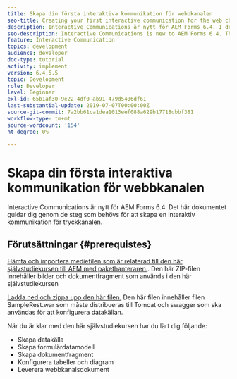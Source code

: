 ```yaml
---
title: Skapa din första interaktiva kommunikation för webbkanalen
seo-title: Creating your first interactive communication for the web channel
description: Interactive Communications är nytt för AEM Forms 6.4. I det här dokumentet får du hjälp med att skapa en interaktiv kommunikation för webbkanalen.
seo-description: Interactive Communications is new to AEM Forms 6.4. This document will walk you through the steps needed to create an interactive communication for the web channel.
feature: Interactive Communication
topics: development
audience: developer
doc-type: tutorial
activity: implement
version: 6.4,6.5
topic: Development
role: Developer
level: Beginner
exl-id: 65b1af30-9e22-4df0-ab91-479d5406df61
last-substantial-update: 2019-07-07T00:00:00Z
source-git-commit: 7a2bb61ca1dea1013eef088a629b17718dbbf381
workflow-type: tm+mt
source-wordcount: '154'
ht-degree: 0%

---
```


# Skapa din första interaktiva kommunikation för webbkanalen

Interactive Communications är nytt för AEM Forms 6.4. Det här dokumentet guidar dig genom de steg som behövs för att skapa en interaktiv kommunikation för tryckkanalen.

## Förutsättningar {#prerequistes}

[Hämta och importera mediefilen som är relaterad till den här självstudiekursen till AEM med pakethanteraren.](assets/gettingstartedassets.zip). Den här ZIP-filen innehåller bilder och dokumentfragment som används i den här självstudiekursen

[Ladda ned och zippa upp den här filen.](assets/warfileandswaggerfile.zip) Den här filen innehåller filen SampleRest.war som måste distribueras till Tomcat och swagger som ska användas för att konfigurera datakällan.

När du är klar med den här självstudiekursen har du lärt dig följande:

* Skapa datakälla
* Skapa formulärdatamodell
* Skapa dokumentfragment
* Konfigurera tabeller och diagram
* Leverera webbkanalsdokument

